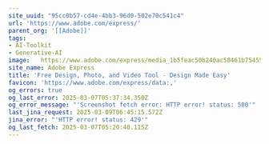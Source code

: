 ```yaml
---
site_uuid: "95cc0b57-cd4e-4bb3-96d0-502e70c541c4"
url: 'https://www.adobe.com/express/'
parent_org: '[[Adobe]]'
tags:
- AI-Toolkit
- Generative-AI
image:   https://www.adobe.com/express/media_1b5feac50b240ac50461b75455f51032ee15e002d.jpeg?width=1200&format=pjpg&optimize=medium
site_name: Adobe Express
title: 'Free Design, Photo, and Video Tool - Design Made Easy'
favicon: 'https://www.adobe.com/express/data:,'
og_errors: true
og_last_error: 2025-03-07T05:37:34.350Z
og_error_message: "'Screenshot fetch error: HTTP error! status: 500'"
last_jina_request: 2025-03-09T06:45:15.572Z
jina_error: "'HTTP error! status: 429'"
og_last_fetch: 2025-03-07T05:20:40.115Z
---
```


